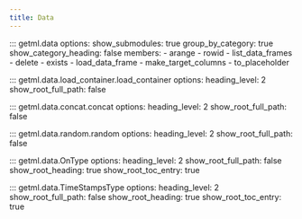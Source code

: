 ```yaml
---
title: Data
---
```


::: getml.data
    options:
      show_submodules: true
      group_by_category: true
      show_category_heading: false
      members:
       - arange
       - rowid
       - list_data_frames
       - delete
       - exists
       - load_data_frame
       - make_target_columns
       - to_placeholder


::: getml.data.load_container.load_container
    options:
      heading_level: 2
      show_root_full_path: false

::: getml.data.concat.concat
    options:
      heading_level: 2
      show_root_full_path: false

::: getml.data.random.random
    options:
      heading_level: 2
      show_root_full_path: false

::: getml.data.OnType
    options:
      heading_level: 2
      show_root_full_path: false
      show_root_heading: true
      show_root_toc_entry: true
      
::: getml.data.TimeStampsType
    options:
      heading_level: 2
      show_root_full_path: false
      show_root_heading: true
      show_root_toc_entry: true